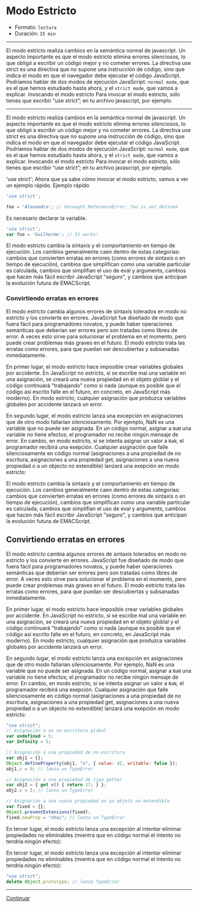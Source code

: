 # Modo Estricto

* Formato: `lectura`
* Duración: `15 min`



***

El modo estricto realiza cambios en la semántica normal de javascript. Un aspecto importante es que el modo estricto elimina errores silenciosos, lo que obligó a escribir un código mejor y no cometer errores.
La directiva use strict es una directiva que no supone una instrucción de código, sino que indica el modo en que el navegador debe ejecutar el código JavaScript. Podríamos hablar de dos modos de ejecución JavaScript: `normal mode`, que es el que hemos estudiado hasta ahora, y el `strict mode`, que vamos a explicar.
Invocando el modo estricto
Para invocar el modo estricto, sólo tienes que escribir “use strict”; en tu archivo javascript, por ejemplo.

***

El modo estricto realiza cambios en la semántica normal de javascript. Un
aspecto importante es que el modo estricto elimina errores silenciosos, lo que
obligó a escribir un código mejor y no cometer errores.
La directiva use strict es una directiva que no supone una instrucción de
código, sino que indica el modo en que el navegador debe ejecutar el código
JavaScript.
Podríamos hablar de dos modos de ejecución JavaScript: `normal mode`, que es el
que hemos estudiado hasta ahora, y el `strict mode`, que vamos a explicar.
Invocando el modo estricto
Para invocar el modo estricto, sólo tienes que escribir “use strict”; en tu
archivo javascript, por ejemplo.

'use strict';
Ahora que ya sabe cómo invocar el modo estricto, vamos a ver un ejemplo rápido.
Ejemplo rápido

```javascript
'use strict';
```

```javascript
foo = 'Alexandra'; // Uncaught ReferenceError: foo is not defined
```

Es necesario declarar la variable.

```javascript
'use strict';
var foo = 'Guilherme'; // It works!
```


El modo estricto cambia la sintaxis y el comportamiento en tiempo de ejecución. Los cambios generalmente caen dentro de estas categorías: cambios que convierten erratas en errores (como errores de sintaxis o en tiempo de ejecución), cambios que simplifican como una variable particular es calculada, cambios que simplifian el uso de eval y arguments, cambios que hacen más fácil escribir JavaScript "seguro", y cambios que anticipan la evolución futura de EMACScript.

### Convirtiendo erratas en errores

El modo estricto cambia algunos errores de sintaxis tolerados en modo no estricto y los convierte en errores.  JavaScript fue diseñado de modo que fuera fácil para programadores novatos, y puede haber operaciones semánticas que deberían ser errores pero son  tratadas como libres de error. A veces esto sirve para solucionar el problema en el momento, pero puede crear problemas más graves en el futuro. El modo estricto trata las erratas como errores, para que puedan ser descubiertas y subsanadas inmediatamente.

En primer lugar, el modo estricto hace imposible crear variables globales por accidente. En JavaScript no estricto, si se escribe mal una variable en una asignación, se creará una nueva propiedad en el objeto globlal y el código continuará "trabajando" como si nada (aunque es posible que el código asi escrito falle en el futuro, en concreto, en JavaScript más moderno). En modo estricto, cualquier asignación que produzca variables globales por accidente lanzará un error.

En segundo lugar, el modo estricto lanza una excepción en asignaciones que de otro modo fallarían silenciosamente. Por ejemplo, NaN es una variable que no puede ser asignada. En un código normal, asignar a `NaN` una variable no tiene efectos; el programador no recibe ningún mensaje de error. En cambio, en modo estricto, si se intenta asignar un valor a `NaN`, el programador recibirá una exepción. Cualquier asignación que falle silenciosamente en código normal (asignaciones a una propiedad de no escritura, asignaciones a una propiedad get, asignaciones a una nueva propiedad o a un objecto no extendible) lanzará una exepción en modo estricto:

El modo estricto cambia la sintaxis y el comportamiento en tiempo de ejecución.
Los cambios generalmente caen dentro de estas categorías: cambios que convierten
erratas en errores (como errores de sintaxis o en tiempo de ejecución), cambios
que simplifican como una variable particular es calculada, cambios que
simplifian el uso de eval y arguments, cambios que hacen más fácil escribir
JavaScript "seguro", y cambios que anticipan la evolución futura de EMACScript.

## Convirtiendo erratas en errores

El modo estricto cambia algunos errores de sintaxis tolerados en modo no
estricto y los convierte en errores.  JavaScript fue diseñado de modo que fuera
fácil para programadores novatos, y puede haber operaciones semánticas que
deberían ser errores pero son  tratadas como libres de error. A veces esto sirve
para solucionar el problema en el momento, pero puede crear problemas más graves
en el futuro. El modo estricto trata las erratas como errores, para que puedan
ser descubiertas y subsanadas inmediatamente.

En primer lugar, el modo estricto hace imposible crear variables globales por
accidente. En JavaScript no estricto, si se escribe mal una variable en una
asignación, se creará una nueva propiedad en el objeto globlal y el código
continuará "trabajando" como si nada (aunque es posible que el código asi
escrito falle en el futuro, en concreto, en JavaScript más moderno). En modo
estricto, cualquier asignación que produzca variables globales por accidente
lanzará un error.

En segundo lugar, el modo estricto lanza una excepción en asignaciones que de
otro modo fallarían silenciosamente. Por ejemplo, NaN es una variable que no
puede ser asignada. En un código normal, asignar a `NaN` una variable no tiene
efectos; el programador no recibe ningún mensaje de error. En cambio, en modo
estricto, si se intenta asignar un valor a `NaN`, el programador recibirá una
exepción. Cualquier asignación que falle silenciosamente en código normal
(asignaciones a una propiedad de no escritura, asignaciones a una propiedad get,
asignaciones a una nueva propiedad o a un objecto no extendible) lanzará una
exepción en modo estricto:

```javascript
"use strict";
// Asignación a un no-escritura global
var undefined = 5;
var Infinity = 5;

// Asignación a una propiedad de no-escritura
var obj1 = {};
Object.defineProperty(obj1, "x", { value: 42, writable: false });
obj1.x = 9; // lanza un TypeError

// Asignación a una propiedad de tipo getter
var obj2 = { get x() { return 17; } };
obj2.x = 5; // lanza un TypeError

// Asignación a una nueva propiedad en un objeto no-extendible
var fixed = {};
Object.preventExtensions(fixed);
fixed.newProp = "ohai"; // lanza un TypeError
```

En tercer lugar, el modo estricto lanza una excepción al intentar eliminar propiedades no eliminables (mientra que en código normal el intento no tendría ningún efecto):

En tercer lugar, el modo estricto lanza una excepción al intentar eliminar
propiedades no eliminables (mientra que en código normal el intento no tendría
ningún efecto):


```javascript
"use strict";
delete Object.prototype; // lanza TypeError
```

***

[Continuar](01-try-catch.md)
